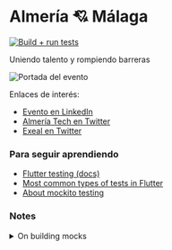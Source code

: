 # Almería 💘 Málaga

[![Build + run tests](https://github.com/zelonware/almeriatech_tdd/actions/workflows/dart.yml/badge.svg?branch=main)](https://github.com/zelonware/almeriatech_tdd/actions/workflows/dart.yml)

Uniendo talento y rompiendo barreras

![Portada del evento](https://media.licdn.com/dms/image/v2/D4D24AQGo-SvKzmQQFw/video-liveannouncement-shrink_1280_720/video-liveannouncement-shrink_1280_720/0/1724419584928?e=1725278400&v=beta&t=WlSioGxN1szO0Dm8ibAUNF935R8IX2biF1qaQi03U6w)

Enlaces de interés:

- [Evento en LinkedIn](https://www.linkedin.com/events/7232739967683198976)
- [Almería Tech en Twitter](https://x.com/AlmeriaTech_es)
- [Exeal en Twitter](https://x.com/exeal)

### Para seguir aprendiendo

- [Flutter testing (docs)](https://docs.flutter.dev/testing/overview)
- [Most common types of tests in Flutter](https://medium.com/@sofiahuang5678/most-common-types-of-tests-in-flutter-71648328e4d1)
- [About mockito testing](https://medium.com/@sofiahuang5678/mockito-testing-c8ff4f8ebb5a)

### Notes

<details> 

<summary>On building mocks</summary>

Generate mock code:

```
 flutter pub run build_runner build
```

Deprecated, instead run:

```
dart run
```

</details>